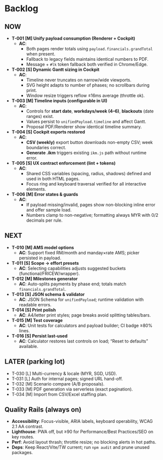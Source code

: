 # Backlog

## NOW
- **T-001 [M] Unify payload consumption (Renderer + Cockpit)**
  - **AC**:
    - Both pages render totals using `payload.financials.grandTotal` when present.
    - Fallback to legacy fields maintains identical numbers to PDF.
    - Message + `#lk` token fallback both verified in Chrome/Edge.
- **T-002 [S] Dynamic Gantt sizing in Cockpit**
  - **AC**:
    - Timeline never truncates on narrow/wide viewports.
    - SVG height adapts to number of phases; no scrollbars during print.
    - Window resize triggers reflow ≤16ms average (throttle ok).
- **T-003 [M] Timeline inputs (configurable in UI)**
  - **AC**:
    - Controls for **start date**, **workdays/week (4–6)**, **blackouts** (date ranges) exist.
    - Values persist to `unifiedPayload.timeline` and affect Gantt.
    - Proposal PDF/Renderer show identical timeline summary.
- **T-004 [S] Cockpit exports restored**
  - **AC**:
    - **CSV (weekly)** export button downloads non-empty CSV; week boundaries correct.
    - **Generate .ikm** triggers existing `ikm.js` path without runtime error.
- **T-005 [S] UX contract enforcement (lint + tokens)**
  - **AC**:
    - Shared CSS variables (spacing, radius, shadows) defined and used in both HTML pages.
    - Focus ring and keyboard traversal verified for all interactive elements.
- **T-006 [M] Error states & guards**
  - **AC**:
    - If payload missing/invalid, pages show non-blocking inline error and offer sample load.
    - Numbers clamp to non-negative; formatting always MYR with 0/2 decimals per rule.

## NEXT
- **T-010 [M] AMS model options**
  - **AC**: Support fixed RM/month and manday×rate AMS; picker persisted in payload.
- **T-011 [S] Scope → effort presets**
  - **AC**: Selecting capabilities adjusts suggested buckets (functional/FRICEW/wrapper).
- **T-012 [M] Milestones generator**
  - **AC**: Auto-splits payments by phase end; totals match `financials.grandTotal`.
- **T-013 [S] JSON schema & validator**
  - **AC**: JSON Schema for `unifiedPayload`; runtime validation with readable errors.
- **T-014 [S] Print polish**
  - **AC**: A4/letter print styles; page breaks avoid splitting tables/bars.
- **T-015 [M] Test coverage**
  - **AC**: Unit tests for calculators and payload builder; CI badge ≥80% lines.
- **T-016 [S] Persist last-used**
  - **AC**: Calculator restores last controls on load; “Reset to defaults” available.

## LATER (parking lot)
- T-030 [L] Multi-currency & locale (MYR, SGD, USD).
- T-031 [L] Auth for internal pages; signed URL hand-off.
- T-032 [M] Scenario compare (A/B proposals).
- T-033 [M] PDF generation via serverless (exact pagination).
- T-034 [M] Import from CSV/Excel staffing plan.

## Quality Rails (always on)
- **Accessibility**: Focus-visible, ARIA labels, keyboard operability, WCAG 2.1 AA contrast.
- **Lighthouse**: PWA off, but ≥90 for Performance/Best Practices/SEO on key routes.
- **Perf**: Avoid layout thrash; throttle resize; no blocking alerts in hot paths.
- **Deps**: Keep React/Vite/TW current; run `npm audit` and prune unused packages.
